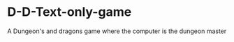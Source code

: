 D-D-Text-only-game
==================

A Dungeon's and dragons game where the computer is the dungeon master
